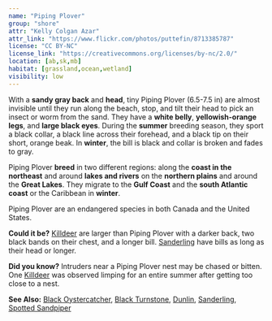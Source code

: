 ```yaml
---
name: "Piping Plover"
group: "shore"
attr: "Kelly Colgan Azar"
attr_link: "https://www.flickr.com/photos/puttefin/8713385787"
license: "CC BY-NC"
license_link: "https://creativecommons.org/licenses/by-nc/2.0/"
location: [ab,sk,mb]
habitat: [grassland,ocean,wetland]
visibility: low
---
```

With a **sandy gray back** and **head**, tiny Piping Plover (6.5-7.5 in) are almost invisible until they run along the beach, stop, and tilt their head to pick an insect or worm from the sand. They have a **white belly**, **yellowish-orange legs**, and **large black eyes**. During the **summer** breeding season, they sport a black collar, a black line across their forehead, and a black tip on their short, orange beak. In **winter**, the bill is black and collar is broken and fades to gray.

Piping Plover **breed** in two different regions: along the **coast in the northeast** and around **lakes and rivers** on the **northern plains** and around the **Great Lakes**. They migrate to the **Gulf Coast** and the **south Atlantic coast** or the Caribbean in **winter**.

Piping Plover are an endangered species in both Canada and the United States.

**Could it be?** [Killdeer](/birds/killdeer/) are larger than Piping Plover with a darker back, two black bands on their chest, and a longer bill. [Sanderling](/birds/sander/)  have bills as long as their head or longer.

**Did you know?** Intruders near a Piping Plover nest may be chased or bitten. One [Killdeer](/birds/killdeer/) was observed limping for an entire summer after getting too close to a nest.

<!-- generated, do not edit -->
**See Also:**
[Black Oystercatcher](/birds/bloyster/),
[Black Turnstone](/birds/blturnstone/),
[Dunlin](/birds/dunlin/),
[Sanderling](/birds/sander/),
[Spotted Sandpiper](/birds/spotsand/)
